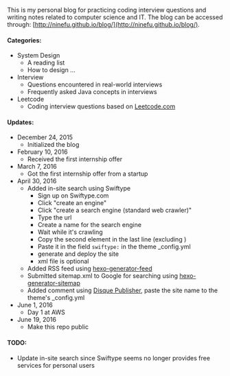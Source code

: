 This is my personal blog for practicing coding interview questions and writing notes related to computer science and IT. The blog can be accessed through: [http://ninefu.github.io/blog/](http://ninefu.github.io/blog/).

#### Categories:

* System Design
	* A reading list
	* How to design ...
* Interview
	* Questions encountered in real-world interviews
	* Frequently asked Java concepts in interviews
* Leetcode
	* Coding interview questions based on [Leetcode.com](https://leetcode.com) 

#### Updates:

* December 24, 2015
	* Initialized the blog
* February 10, 2016
	* Received the first internship offer
* March 7, 2016
	* Got the first internship offer from a startup
* April 30, 2016 
	* Added in-site search using Swiftype
		* Sign up on Swiftype.com
		* Click "create an engine"
		* Click "create a search engine (standard web crawler)"
		* Type the url
		* Create a name for the search engine
		* Wait while it's crawling
		* Copy the second element in the last line (excluding </script>) 
		* Paste it in the field `swiftype:` in the theme _config.yml
		* generate and deploy the site
		* xml file is optional
	* Added RSS feed using [hexo-generator-feed](https://github.com/hexojs/hexo-generator-feed)
	* Submitted sitemap.xml to Google for searching using [hexo-generator-sitemap](https://github.com/hexojs/hexo-generator-sitemap)
	* Added comment using [Disque Publisher](https://publishers.disqus.com), paste the site name to the theme's _config.yml
* June 1, 2016
	* Day 1 at AWS
* June 19, 2016
	* Make this repo public

#### TODO:
* Update in-site search since Swiftype seems no longer provides free services for personal users
